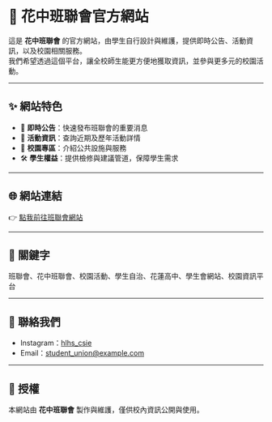 # 🌸 花中班聯會官方網站

這是 **花中班聯會** 的官方網站，由學生自行設計與維護，提供即時公告、活動資訊，以及校園相關服務。  
我們希望透過這個平台，讓全校師生能更方便地獲取資訊，並參與更多元的校園活動。

---

## ✨ 網站特色
- 📢 **即時公告**：快速發布班聯會的重要消息  
- 🎉 **活動資訊**：查詢近期及歷年活動詳情  
- 🏫 **校園專區**：介紹公共設施與服務  
- 🛠 **學生權益**：提供檢修與建議管道，保障學生需求  

---

## 🌐 網站連結
👉 [點我前往班聯會網站](https://ouovovo0131.github.io/HLHS_candidate_page/)  

---

## 📌 關鍵字
班聯會、花中班聯會、校園活動、學生自治、花蓮高中、學生會網站、校園資訊平台  

---

## 🤝 聯絡我們
- Instagram：[hlhs_csie](https://www.instagram.com/hlhs_student.union?utm_source=ig_web_button_share_sheet&igsh=ZDNlZDc0MzIxNw==)  
- Email：student_union@example.com  

---

## 📄 授權
本網站由 **花中班聯會** 製作與維護，僅供校內資訊公開與使用。  

